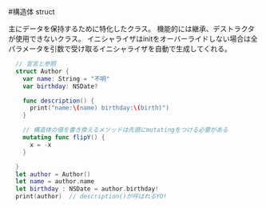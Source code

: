 #構造体 struct

主にデータを保持するために特化したクラス。
機能的には継承、デストラクタが使用できないクラス。
イニシャライザはinitをオーバーライドしない場合は全パラメータを引数で受け取るイニシャライザを自動で生成してくれる。

```swift
  // 宣言と参照
  struct Author {
    var name: String = "不明"
    var birthday: NSDate?

    func description() {
      print("name:\(name) birthday:\(birth)")
    }

    // 構造体の値を書き換えるメソッドは先頭にmutatingをつける必要がある
    mutating func flipY() {
      x = -x
    }

  }
  let author = Author()
  let name = author.name
  let birthday : NSDate = author.birthday!
  print(author)  // description()が呼ばれるYO!

```

